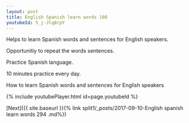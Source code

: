 ```yaml
---
layout: post
title: English Spanish learn words 108 
youtubeId: 5_j-Jlq8rpY
---
```

 
 
Helps to learn Spanish words and sentences for English speakers.

Opportunitiy to repeat the words sentences. 

Practice Spanish language. 
 
10 minutes practice every day. 
 
How to learn Spanish words and sentences for English speakers 
 
{% include youtubePlayer.html id=page.youtubeId %}
 
 
[Next]({{ site.baseurl }}{% link  split1/_posts/2017-09-10-English spanish learn words 294 .md%})
 
